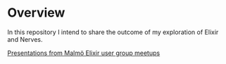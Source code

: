 # Overview
In this repository I intend to share the outcome of my exploration of Elixir and Nerves.

[Presentations from Malmö Elixir user group meetups](./malmo_elixir/)
